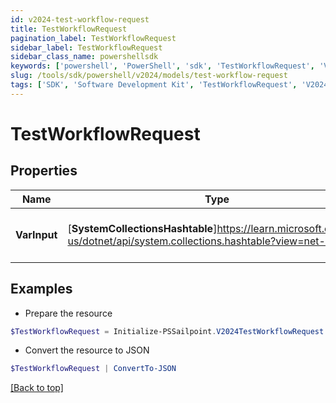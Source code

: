```yaml
---
id: v2024-test-workflow-request
title: TestWorkflowRequest
pagination_label: TestWorkflowRequest
sidebar_label: TestWorkflowRequest
sidebar_class_name: powershellsdk
keywords: ['powershell', 'PowerShell', 'sdk', 'TestWorkflowRequest', 'V2024TestWorkflowRequest'] 
slug: /tools/sdk/powershell/v2024/models/test-workflow-request
tags: ['SDK', 'Software Development Kit', 'TestWorkflowRequest', 'V2024TestWorkflowRequest']
---
```



# TestWorkflowRequest

## Properties

Name | Type | Description | Notes
------------ | ------------- | ------------- | -------------
**VarInput** |  [**SystemCollectionsHashtable**]https://learn.microsoft.com/en-us/dotnet/api/system.collections.hashtable?view=net-9.0 | The test input for the workflow. | [required]

## Examples

- Prepare the resource
```powershell
$TestWorkflowRequest = Initialize-PSSailpoint.V2024TestWorkflowRequest  -VarInput null
```

- Convert the resource to JSON
```powershell
$TestWorkflowRequest | ConvertTo-JSON
```


[[Back to top]](#) 

